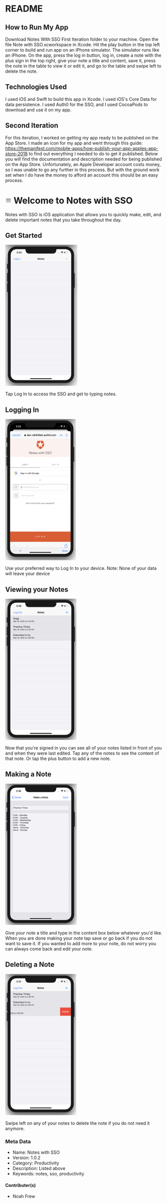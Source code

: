 # README
## How to Run My App
Download Notes With SSO First Iteration folder to your machine. Open the file Note with SSO.xcworkspace in Xcode. Hit the play button in the top left corner to build and run app on an iPhone simulator. The simulator runs like an iPhone. On the app, press the log in button, log in, create a note with the plus sign in the top right, give your note a title and content, save it, press the note in the table to view it or edit it, and go to the table and swipe left to delete the note.

## Technologies Used
I used iOS and Swift to build this app in Xcode. I used iOS's Core Data for data persistence. I used Auth0 for the SSO, and I used CocoaPods to download and use it on my app. 

## Second Iteration
For this iteration, I worked on getting my app ready to be published on the App Store. I made an icon for my app and went through this guide: https://themanifest.com/mobile-apps/how-publish-your-app-apples-app-store-2018 to find out everything I needed to do to get it published. Below you will find the documentation and description needed for being published on the App Store. Unfortunately, an Apple Developer account costs money, so I was unable to go any further in this process. But with the ground work set when I do have the money to afford an account this should be an easy process.


# <img height="20" src="https://github.com/njfrew/njfdyf/blob/master/assignments/Sprint-7/Screenshots/IMG_4D00995A642D-1.jpeg"> Welcome to Notes with SSO
Notes with SSO is iOS application that allows you to quickly make, edit, and delete important notes that you take throughout the day.


## Get Started
<img height="450" src="https://github.com/njfrew/njfdyf/blob/master/assignments/Sprint-7/Screenshots/Screen%20Shot%202020-05-16%20at%203.33.20%20PM.png">

Tap Log In to access the SSO and get to typing notes.

## Logging In
<img height="450" src="https://github.com/njfrew/njfdyf/blob/master/assignments/Sprint-7/Screenshots/Screen%20Shot%202020-05-16%20at%203.33.47%20PM.png">

Use your preferred way to Log In to your device. Note: None of your data will leave your device

## Viewing your Notes
<img height="450" src="https://github.com/njfrew/njfdyf/blob/master/assignments/Sprint-7/Screenshots/Screen%20Shot%202020-05-16%20at%203.36.22%20PM.png">

Now that you're signed in you can see all of your notes listed in front of you and when they were last edited. Tap any of the notes to see the content of that note. Or tap the plus button to add a new note.

## Making a Note
<img height="450" src="https://github.com/njfrew/njfdyf/blob/master/assignments/Sprint-7/Screenshots/Screen%20Shot%202020-05-16%20at%203.36.45%20PM.png">

Give your note a title and type in the content box below whatever you'd like. When you are done making your note tap save or go back if you do not want to save it. If you wanted to add more to your note, do not worry you can always come back and edit your note.

## Deleting a Note
<img height="450" src="https://github.com/njfrew/njfdyf/blob/master/assignments/Sprint-7/Screenshots/Screen%20Shot%202020-05-16%20at%203.37.05%20PM.png">

Swipe left on any of your notes to delete the note if you do not need it anymore.

### Meta Data
* Name: Notes with SSO
* Version: 1.0.2
* Category: Productivity
* Description: Listed above
* Keywords: notes, sso, productivity

#### Contributer(s)
* Noah Frew

